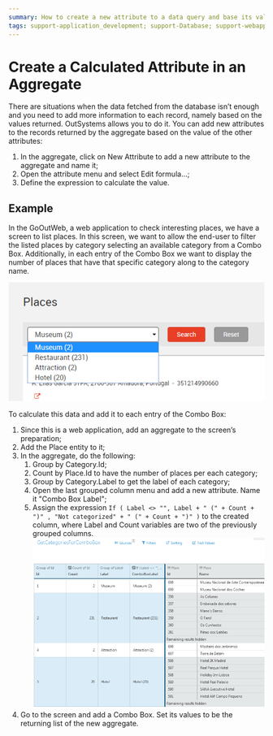 ```yaml
---
summary: How to create a new attribute to a data query and base its value on the other record's attributes.
tags: support-application_development; support-Database; support-webapps
---
```


# Create a Calculated Attribute in an Aggregate

There are situations when the data fetched from the database isn’t enough and
you need to add more information to each record, namely based on the values
returned. OutSystems allows you to do it. You can add new attributes to the
records returned by the aggregate based on the value of the other attributes:

1. In the aggregate, click on  New Attribute  to add a new attribute to the aggregate and name it;
2. Open the attribute menu and select  Edit formula...;
3. Define the expression to calculate the value.


## Example

In the GoOutWeb, a web application to check interesting places, we have a
screen to list places. In this screen, we want to allow the end-user to filter
the listed places by category selecting an available category from a Combo
Box. Additionally, in each entry of the Combo Box we want to display the
number of places that have that specific category along to the category name.

![Create a Calculated Attribute in an Aggregate](images/calculated-attribute-create-1.png)

To calculate this data and add it to each entry of the Combo Box:

1. Since this is a web application, add an aggregate to the screen’s preparation;
2. Add the Place entity to it;
3. In the aggregate, do the following:
    1. Group by Category.Id;
    2. Count by Place.Id to have the number of places per each category;
    3. Group by Category.Label to get the label of each category;
    4. Open the last grouped column menu and add a new attribute. Name it "Combo Box Label";
    5. Assign the expression `If ( Label <> "", Label + " (" + Count + ")" , "Not categorized" + " (" + Count + ")" )` to the created column, where Label  and  Count  variables are two of the previously grouped columns.
  ![Create a Calculated Attribute in an Aggregate](images/calculated-attribute-create-2.png)
4. Go to the screen and add a Combo Box. Set its values to be the returning list of the new aggregate.